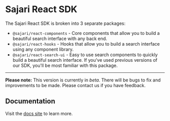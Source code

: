 # Sajari React SDK

The Sajari React SDK is broken into 3 separate packages:

- `@sajari/react-components` - Core components that allow you to build a beautiful search interface with any back end.
- `@sajari/react-hooks` - Hooks that allow you to build a search interface using any component library.
- `@sajari/react-search-ui` - Easy to use search components to quickly build a beautiful search interface. If you've used previous versions of our SDK, you'll be most familiar with this package.

---

**Please note:** This version is currently in _beta_. There will be bugs to fix and improvements to be made. Please contact us if you have feedback.

## Documentation

Visit the [docs site](https://sajari-react-sdk-v3.netlify.app/) to learn more.
